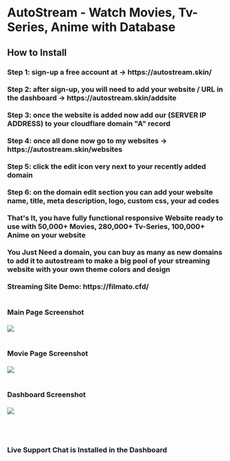 <h1>AutoStream - Watch Movies, Tv-Series, Anime with Database</h1>

<h2>How to Install</h2>

<h3>Step 1: sign-up a free account at -> https://autostream.skin/
<br><br>
Step 2: after sign-up, you will need to add your website / URL in the dashboard -> https://autostream.skin/addsite
<br><br>
Step 3: once the website is added now add our (SERVER IP ADDRESS) to your cloudflare domain "A" record 
<br><br>  
Step 4: once all done now go to my websites -> https://autostream.skin/websites
<br><br>
Step 5: click the edit icon very next to your recently added domain
<br><br>
Step 6: on the domain edit section you can add your website name, title, meta description, logo, custom css, your ad codes 
<br><br>
That's It, you have fully functional responsive Website ready to use with 50,000+ Movies, 280,000+ Tv-Series, 100,000+ Anime on your website
<br><br>
You Just Need a domain, you can buy as many as new domains to add it to autostream to make a big pool of your streaming website with your own theme colors and design
<br><br>
Streaming Site Demo: https://filmato.cfd/
<br><br><br>
Main Page Screenshot<br><br>
<img src="https://github.com/sizzlingkenny/filmato-2embed-movie-script-php/blob/main/img/1.png">
<br><br><br>
Movie Page Screenshot<br><br>
<img src="https://github.com/sizzlingkenny/filmato-2embed-movie-script-php/blob/main/img/2.png">
<br><br><br>
Dashboard Screenshot<br><br>
<img src="https://raw.githubusercontent.com/sizzlingkenny/filmato-2embed-movie-script-php/main/img/3.png">
</h3>
<br><br>
<h3>Live Support Chat is Installed in the Dashboard</h3>
